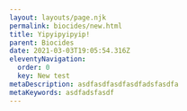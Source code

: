 ```yaml
---
layout: layouts/page.njk
permalink: biocides/new.html
title: Yipyipyipyip!
parent: Biocides
date: 2021-03-03T19:05:54.316Z
eleventyNavigation:
  order: 0
  key: New test
metaDescription: asdfasdfasdfasdfadsfasdfa
metaKeywords: asdfadsfasdf
---
```


